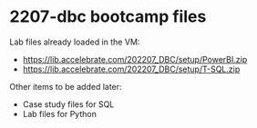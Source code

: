 # 2207-dbc bootcamp files

Lab files already loaded in the VM:

- https://lib.accelebrate.com/202207_DBC/setup/PowerBI.zip
- https://lib.accelebrate.com/202207_DBC/setup/T-SQL.zip

Other items to be added later:

- Case study files for SQL
- Lab files for Python


